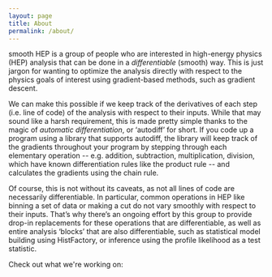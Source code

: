 ```yaml
---
layout: page
title: About
permalink: /about/
---
```



smooth HEP is a group of people who are interested in high-energy physics (HEP) analysis that can be done in a *differentiable* (smooth) way. This is just jargon for wanting to optimize the analysis directly with respect to the physics goals of interest using gradient-based methods, such as gradient descent. 

We can make this possible if we keep track of the derivatives of each step (i.e. line of code) of the analysis with respect to their inputs. While that may sound like a harsh requirement, this is made pretty simple thanks to the magic of *automatic differentiation*, or ‘autodiff’ for short. If you code up a program using a library that supports autodiff, the library will keep track of the gradients throughout your program by stepping through each elementary operation -- e.g. addition, subtraction, multiplication, division, which have known differentiation rules like the product rule -- and calculates the gradients using the chain rule. 

Of course, this is not without its caveats, as not all lines of code are necessarily differentiable. In particular, common operations in HEP like binning a set of data or making a cut do not vary smoothly with respect to their inputs. That’s why there’s an ongoing effort by this group to provide drop-in replacements for these operations that are differentiable, as well as entire analysis ‘blocks’ that are also differentiable, such as statistical model building using HistFactory, or inference using the profile likelihood as a test statistic.

Check out what we're working on:


